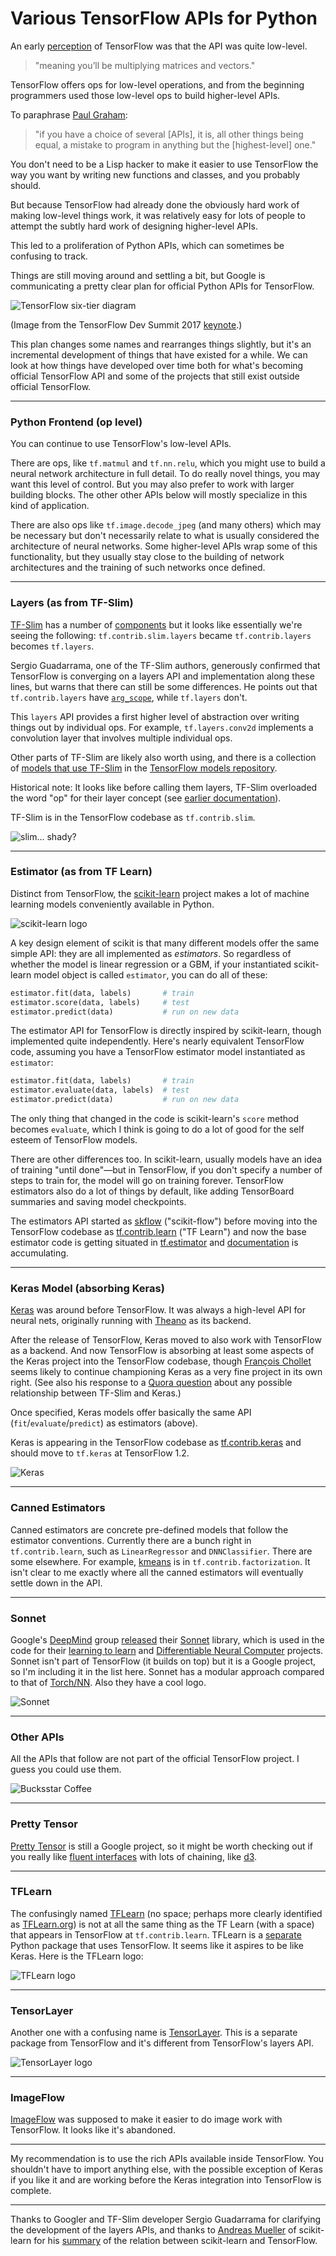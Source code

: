 # Various TensorFlow APIs for Python

An early [perception](http://fastml.com/what-you-wanted-to-know-about-tensorflow/) of TensorFlow was that the API was quite low-level.

> "meaning you’ll be multiplying matrices and vectors."

TensorFlow offers ops for low-level operations, and from the beginning programmers used those low-level ops to build higher-level APIs.

To paraphrase [Paul Graham](http://www.paulgraham.com/avg.html):

> "if you have a choice of several [APIs], it is, all other things being equal, a mistake to program in anything but the [highest-level] one."

You don't need to be a Lisp hacker to make it easier to use TensorFlow the way you want by writing new functions and classes, and you probably should.

<!-- something like: programming with functions (even if you're using low level, you shouldn't be using low level) -->

But because TensorFlow had already done the obviously hard work of making low-level things work, it was relatively easy for lots of people to attempt the subtly hard work of designing higher-level APIs.

This led to a proliferation of Python APIs, which can sometimes be confusing to track.

Things are still moving around and settling a bit, but Google is communicating a pretty clear plan for official Python APIs for TensorFlow.

![TensorFlow six-tier diagram](img/tf_six_tiers.png)

(Image from the TensorFlow Dev Summit 2017 [keynote](https://www.youtube.com/watch?v=4n1AHvDvVvw).)

This plan changes some names and rearranges things slightly, but it's an incremental development of things that have existed for a while. We can look at how things have developed over time both for what's becoming official TensorFlow API and some of the projects that still exist outside official TensorFlow.

---

### Python Frontend (op level)

You can continue to use TensorFlow's low-level APIs.

There are ops, like `tf.matmul` and `tf.nn.relu`, which you might use to build a neural network architecture in full detail. To do really novel things, you may want this level of control. But you may also prefer to work with larger building blocks. The other other APIs below will mostly specialize in this kind of application.

There are also ops like `tf.image.decode_jpeg` (and many others) which may be necessary but don't necessarily relate to what is usually considered the architecture of neural networks. Some higher-level APIs wrap some of this functionality, but they usually stay close to the building of network architectures and the training of such networks once defined.

---

### Layers (as from TF-Slim)

[TF-Slim](https://research.googleblog.com/2016/08/tf-slim-high-level-library-to-define.html) has a number of [components](https://github.com/tensorflow/tensorflow/tree/master/tensorflow/contrib/slim) but it looks like essentially we're seeing the following: `tf.contrib.slim.layers` became `tf.contrib.layers` becomes `tf.layers`.

Sergio Guadarrama, one of the TF-Slim authors, generously confirmed that TensorFlow is converging on a layers API and implementation along these lines, but warns that there can still be some differences. He points out that `tf.contrib.layers` have [`arg_scope`](https://www.tensorflow.org/versions/master/api_docs/python/tf/contrib/framework/arg_scope), while `tf.layers` don't.

This `layers` API provides a first higher level of abstraction over writing things out by individual ops. For example, `tf.layers.conv2d` implements a convolution layer that involves multiple individual ops.

Other parts of TF-Slim are likely also worth using, and there is a collection of [models that use TF-Slim](https://github.com/tensorflow/models/tree/master/slim) in the [TensorFlow models repository](https://github.com/tensorflow/models).

Historical note: It looks like before calling them layers, TF-Slim overloaded the word "op" for their layer concept (see [earlier documentation](https://github.com/tensorflow/models/tree/master/inception/inception/slim)).

TF-Slim is in the TensorFlow codebase as `tf.contrib.slim`.

![slim... shady?](img/slim_shady.png)

---

### Estimator (as from TF Learn)

Distinct from TensorFlow, the [scikit-learn](http://scikit-learn.org/) project makes a lot of machine learning models conveniently available in Python.

![scikit-learn logo](img/sklearn.png)

A key design element of scikit is that many different models offer the same simple API: they are all implemented as _estimators_. So regardless of whether the model is linear regression or a GBM, if your instantiated scikit-learn model object is called `estimator`, you can do all of these:

```python
estimator.fit(data, labels)       # train
estimator.score(data, labels)     # test
estimator.predict(data)           # run on new data
```

The estimator API for TensorFlow is directly inspired by scikit-learn, though implemented quite independently. Here's nearly equivalent TensorFlow code, assuming you have a TensorFlow estimator model instantiated as `estimator`:

```python
estimator.fit(data, labels)       # train
estimator.evaluate(data, labels)  # test
estimator.predict(data)           # run on new data
```

The only thing that changed in the code is scikit-learn's `score` method becomes `evaluate`, which I think is going to do a lot of good for the self esteem of TensorFlow models.

There are other differences too. In scikit-learn, usually models have an idea of training "until done"—but in TensorFlow, if you don't specify a number of steps to train for, the model will go on training forever. TensorFlow estimators also do a lot of things by default, like adding TensorBoard summaries and saving model checkpoints.

The estimators API started as [skflow](https://github.com/tensorflow/skflow) ("scikit-flow") before moving into the TensorFlow codebase as [tf.contrib.learn](https://github.com/tensorflow/tensorflow/tree/master/tensorflow/contrib/learn/python/learn) ("TF Learn") and now the base estimator code is getting situated in [tf.estimator](https://github.com/tensorflow/tensorflow/tree/master/tensorflow/python/estimator) and [documentation](https://www.tensorflow.org/extend/estimators) is accumulating.

---

### Keras Model (absorbing Keras)

[Keras](https://keras.io/) was around before TensorFlow. It was always a high-level API for neural nets, originally running with [Theano](http://www.deeplearning.net/software/theano/) as its backend.

After the release of TensorFlow, Keras moved to also work with TensorFlow as a backend. And now TensorFlow is absorbing at least some aspects of the Keras project into the TensorFlow codebase, though [François Chollet](https://twitter.com/fchollet) seems likely to continue championing Keras as a very fine project in its own right. (See also his response to a [Quora question](https://www.quora.com/What-will-Keras-do-with-TensorFlow-Slim) about any possible relationship between TF-Slim and Keras.)

Once specified, Keras models offer basically the same API (`fit`/`evaluate`/`predict`) as estimators (above).

Keras is appearing in the TensorFlow codebase as [tf.contrib.keras](https://github.com/tensorflow/tensorflow/tree/master/tensorflow/contrib/keras) and should move to `tf.keras` at TensorFlow 1.2.

![Keras](img/keras.jpg)

---

### Canned Estimators

Canned estimators are concrete pre-defined models that follow the estimator conventions. Currently there are a bunch right in `tf.contrib.learn`, such as `LinearRegressor` and `DNNClassifier`. There are some elsewhere. For example, [kmeans](https://github.com/tensorflow/tensorflow/blob/master/tensorflow/contrib/factorization/g3doc/kmeans.md) is in `tf.contrib.factorization`. It isn't clear to me exactly where all the canned estimators will eventually settle down in the API.

---

### Sonnet

Google's [DeepMind](https://deepmind.com/) group [released](https://deepmind.com/blog/open-sourcing-sonnet/) their [Sonnet](https://github.com/deepmind/sonnet) library, which is used in the code for their [learning to learn](https://github.com/deepmind/learning-to-learn) and [Differentiable Neural Computer](https://github.com/deepmind/dnc) projects. Sonnet isn't part of TensorFlow (it builds on top) but it is a Google project, so I'm including it in the list here. Sonnet has a modular approach compared to that of [Torch/NN](https://github.com/torch/nn). Also they have a cool logo.

![Sonnet](img/sonnet.png)

---

### Other APIs

All the APIs that follow are not part of the official TensorFlow project. I guess you could use them.

![Bucksstar Coffee](img/bucksstar.png)

---

### Pretty Tensor

[Pretty Tensor](https://github.com/google/prettytensor) is still a Google project, so it might be worth checking out if you really like [fluent interfaces](https://en.wikipedia.org/wiki/Fluent_interface) with lots of chaining, like [d3](https://d3js.org/).

---

### TFLearn

The confusingly named [TFLearn](https://github.com/tflearn/tflearn) (no space; perhaps more clearly identified as [TFLearn.org]((http://tflearn.org/))) is not at all the same thing as the TF Learn (with a space) that appears in TensorFlow at `tf.contrib.learn`. TFLearn is a [separate](http://stackoverflow.com/questions/38859354/what-is-the-difference-between-tf-learn-aka-scikit-flow-and-tflearn-aka-tflea) Python package that uses TensorFlow. It seems like it aspires to be like Keras. Here is the TFLearn logo:

![TFLearn logo](img/tflearn.png)

---

### TensorLayer

Another one with a confusing name is [TensorLayer](https://github.com/zsdonghao/tensorlayer/). This is a separate package from TensorFlow and it's different from TensorFlow's layers API.

![TensorLayer logo](img/tensorlayer.png)

---

### ImageFlow

[ImageFlow](https://github.com/HamedMP/ImageFlow) was supposed to make it easier to do image work with TensorFlow. It looks like it's abandoned.

---

My recommendation is to use the rich APIs available inside TensorFlow. You shouldn't have to import anything else, with the possible exception of Keras if you like it and are working before the Keras integration into TensorFlow is complete.

---

Thanks to Googler and TF-Slim developer Sergio Guadarrama for clarifying the development of the layers APIs, and thanks to [Andreas Mueller](https://twitter.com/amuelerml) of scikit-learn for his [summary](https://twitter.com/amuellerml/status/844300337666240514) of the relation between scikit-learn and TensorFlow.
